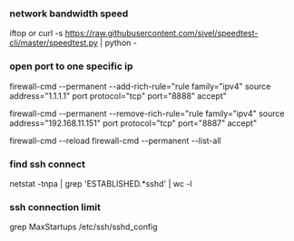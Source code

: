 ### network bandwidth speed
iftop 
or
curl -s https://raw.githubusercontent.com/sivel/speedtest-cli/master/speedtest.py | python -

### open port to one specific ip
firewall-cmd --permanent --add-rich-rule="rule family="ipv4" source address="1.1.1.1" port protocol="tcp" port="8888" accept"

firewall-cmd --permanent --remove-rich-rule="rule family="ipv4" source address="192.168.11.151" port protocol="tcp" port="8887" accept"

firewall-cmd --reload
firewall-cmd --permanent --list-all

### find ssh connect
netstat -tnpa | grep 'ESTABLISHED.*sshd' | wc -l

### ssh connection limit
grep MaxStartups /etc/ssh/sshd_config



